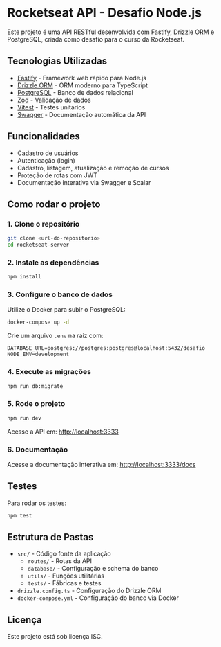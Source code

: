 # Rocketseat API - Desafio Node.js

Este projeto é uma API RESTful desenvolvida com Fastify, Drizzle ORM e PostgreSQL, criada como desafio para o curso da Rocketseat.

## Tecnologias Utilizadas
- [Fastify](https://www.fastify.io/) - Framework web rápido para Node.js
- [Drizzle ORM](https://orm.drizzle.team/) - ORM moderno para TypeScript
- [PostgreSQL](https://www.postgresql.org/) - Banco de dados relacional
- [Zod](https://zod.dev/) - Validação de dados
- [Vitest](https://vitest.dev/) - Testes unitários
- [Swagger](https://swagger.io/) - Documentação automática da API

## Funcionalidades
- Cadastro de usuários
- Autenticação (login)
- Cadastro, listagem, atualização e remoção de cursos
- Proteção de rotas com JWT
- Documentação interativa via Swagger e Scalar

## Como rodar o projeto

### 1. Clone o repositório
```sh
git clone <url-do-repositorio>
cd rocketseat-server
```

### 2. Instale as dependências
```sh
npm install
```

### 3. Configure o banco de dados
Utilize o Docker para subir o PostgreSQL:
```sh
docker-compose up -d
```

Crie um arquivo `.env` na raiz com:
```
DATABASE_URL=postgres://postgres:postgres@localhost:5432/desafio
NODE_ENV=development
```

### 4. Execute as migrações
```sh
npm run db:migrate
```

### 5. Rode o projeto
```sh
npm run dev
```

Acesse a API em: [http://localhost:3333](http://localhost:3333)

### 6. Documentação
Acesse a documentação interativa em: [http://localhost:3333/docs](http://localhost:3333/docs)

## Testes
Para rodar os testes:
```sh
npm test
```

## Estrutura de Pastas
- `src/` - Código fonte da aplicação
  - `routes/` - Rotas da API
  - `database/` - Configuração e schema do banco
  - `utils/` - Funções utilitárias
  - `tests/` - Fábricas e testes
- `drizzle.config.ts` - Configuração do Drizzle ORM
- `docker-compose.yml` - Configuração do banco via Docker

## Licença
Este projeto está sob licença ISC.
